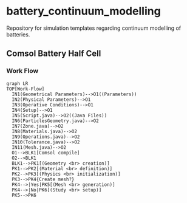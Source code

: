 # battery_continuum_modelling
Repository for simulation templates regarding continuum modelling of batteries.

## Comsol Battery Half Cell

### Work Flow
```mermaid
graph LR
TOP[Work-Flow]
  IN1(Geometrical Parameters)-->O1((Parameters))
  IN2(Physical Parameters)-->O1
  IN3(Operative Conditions)-->O1
  IN4(Setup)-->O1
  IN5(Script.java)-->O2((Java Files))
  IN6(ParticlesGeometry.java)-->O2
  IN7(Zone.java)-->O2
  IN8(Materials.java)-->O2
  IN9(Operations.java)-->O2
  IN10(Tolerance.java)-->O2
  IN11(Mesh.java)-->O2
  O1-->BLK1[Comsol compile]
  O2-->BLK1
  BLK1-->PK1[(Geometry <br> creation)]
  PK1-->PK2[(Material <br> definition)]
  PK2-->PK3[(Physics <br> initialization)]
  PK3-->PK4{Create mesh?}
  PK4-->|Yes|PK5[(Mesh <br> generation)]
  PK4-->|No|PK6[(Study <br> setup)]
  PK5-->PK6
```
